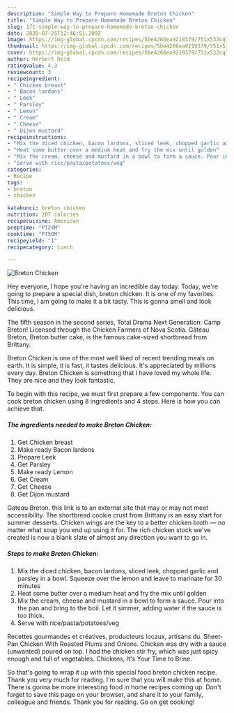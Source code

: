 ```yaml
---
description: "Simple Way to Prepare Homemade Breton Chicken"
title: "Simple Way to Prepare Homemade Breton Chicken"
slug: 171-simple-way-to-prepare-homemade-breton-chicken
date: 2020-07-25T12:46:51.209Z
image: https://img-global.cpcdn.com/recipes/5be4266ea9219379/751x532cq70/breton-chicken-recipe-main-photo.jpg
thumbnail: https://img-global.cpcdn.com/recipes/5be4266ea9219379/751x532cq70/breton-chicken-recipe-main-photo.jpg
cover: https://img-global.cpcdn.com/recipes/5be4266ea9219379/751x532cq70/breton-chicken-recipe-main-photo.jpg
author: Herbert Reid
ratingvalue: 4.3
reviewcount: 3
recipeingredient:
- " Chicken breast"
- " Bacon lardons"
- " Leek"
- " Parsley"
- " Lemon"
- " Cream"
- " Cheese"
- " Dijon mustard"
recipeinstructions:
- "Mix the diced chicken, bacon lardons, sliced leek, chopped garlic and parsley in a bowl. Squeeze over the lemon and leave to marinate for 30 minutes"
- "Heat some butter over a medium heat and fry the mix until golden"
- "Mix the cream, cheese and mustard in a bowl to form a sauce. Pour into the pan and bring to the boil. Let it simmer, adding water if the sauce is too thick."
- "Serve with rice/pasta/potatoes/veg"
categories:
- Recipe
tags:
- breton
- chicken

katakunci: breton chicken 
nutrition: 207 calories
recipecuisine: American
preptime: "PT24M"
cooktime: "PT50M"
recipeyield: "1"
recipecategory: Lunch

---
```



![Breton Chicken](https://img-global.cpcdn.com/recipes/5be4266ea9219379/751x532cq70/breton-chicken-recipe-main-photo.jpg)

Hey everyone, I hope you're having an incredible day today. Today, we're going to prepare a special dish, breton chicken. It is one of my favorites. This time, I am going to make it a bit tasty. This is gonna smell and look delicious.

The fifth season in the second series, Total Drama Next Generation: Camp Breton! Licensed through the Chicken Farmers of Nova Scotia. Gâteau Breton, Breton butter cake, is the famous cake-sized shortbread from Brittany.

Breton Chicken is one of the most well liked of recent trending meals on earth. It is simple, it is fast, it tastes delicious. It's appreciated by millions every day. Breton Chicken is something that I have loved my whole life. They are nice and they look fantastic.


To begin with this recipe, we must first prepare a few components. You can cook breton chicken using 8 ingredients and 4 steps. Here is how you can achieve that.

<!--inarticleads1-->

##### The ingredients needed to make Breton Chicken:

1. Get  Chicken breast
1. Make ready  Bacon lardons
1. Prepare  Leek
1. Get  Parsley
1. Make ready  Lemon
1. Get  Cream
1. Get  Cheese
1. Get  Dijon mustard


Gateau Breton. this link is to an external site that may or may not meet accessibility. The shortbread cookie crust from Brittany is an easy start for summer desserts. Chicken wings are the key to a better chicken broth — no matter what soup you end up using it for. The rich chicken stock we&#39;ve created is now a blank slate of almost any direction you want to go in. 

<!--inarticleads2-->

##### Steps to make Breton Chicken:

1. Mix the diced chicken, bacon lardons, sliced leek, chopped garlic and parsley in a bowl. Squeeze over the lemon and leave to marinate for 30 minutes
1. Heat some butter over a medium heat and fry the mix until golden
1. Mix the cream, cheese and mustard in a bowl to form a sauce. Pour into the pan and bring to the boil. Let it simmer, adding water if the sauce is too thick.
1. Serve with rice/pasta/potatoes/veg


Recettes gourmandes et créatives, producteurs locaux, artisans du. Sheet-Pan Chicken With Roasted Plums and Onions. Chicken was dry with a sauce (unwanted) poured on top. I had the chicken stir fry, which was just spicy enough and full of vegetables. Chickens, It&#39;s Your Time to Brine. 

So that's going to wrap it up with this special food breton chicken recipe. Thank you very much for reading. I'm sure that you will make this at home. There is gonna be more interesting food in home recipes coming up. Don't forget to save this page on your browser, and share it to your family, colleague and friends. Thank you for reading. Go on get cooking!
